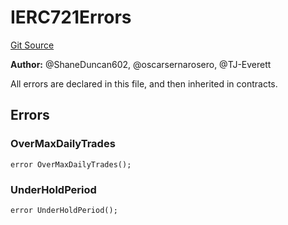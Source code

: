 # IERC721Errors
[Git Source](https://github.com/thrackle-io/tron/blob/759037970009f24ec0ac5995bf26019f0b6997be/src/common/IErrors.sol)

**Author:**
@ShaneDuncan602, @oscarsernarosero, @TJ-Everett

All errors are declared in this file, and then inherited in contracts.


## Errors
### OverMaxDailyTrades

```solidity
error OverMaxDailyTrades();
```

### UnderHoldPeriod

```solidity
error UnderHoldPeriod();
```


